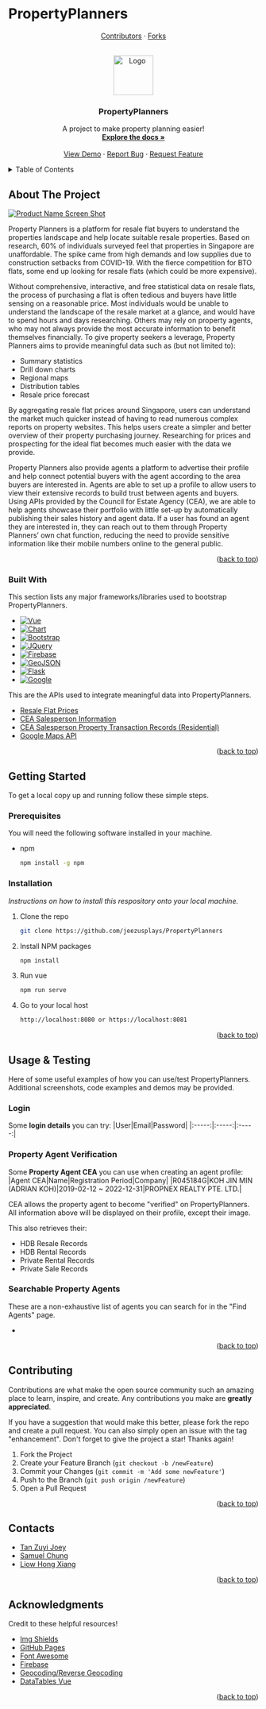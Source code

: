 # PropertyPlanners

<!-- Improved compatibility of back to top link: See: https://github.com/othneildrew/Best-README-Template/pull/73 -->
<a name="readme-top"></a>
<!--
*** Thanks for checking out the Best-README-Template. If you have a suggestion
*** that would make this better, please fork the repo and create a pull request
*** or simply open an issue with the tag "enhancement".
*** Don't forget to give the project a star!
*** Thanks again! Now go create something AMAZING! :D
-->



<!-- PROJECT SHIELDS -->
<!--
*** I'm using markdown "reference style" links for readability.
*** Reference links are enclosed in brackets [ ] instead of parentheses ( ).
*** See the bottom of this document for the declaration of the reference variables
*** for contributors-url, forks-url, etc. This is an optional, concise syntax you may use.
*** https://www.markdownguide.org/basic-syntax/#reference-style-links
-->
<div>
  <p align="center">  
    <a href="https://github.com/jeezusplays/PropertyPlanners/graphs/contributors">Contributors</a>
    ·
    <a href="https://github.com/jeezusplays/PropertyPlanners/network/members">Forks</a>
  </p>
</div>
<!-- [![Stargazers][stars-shield]][stars-url]
[![Issues][issues-shield]][issues-url] -->
<!-- [![MIT License][license-shield]][license-url] -->




<!-- PROJECT LOGO -->
<br />
<div align="center">
  <a href="https://github.com/othneildrew/Best-README-Template">
    <img src="public/favicon.ico" alt="Logo" width="80" height="80">
  </a>

  <h3 align="center">PropertyPlanners</h3>

  <p align="center">
    A project to make property planning easier!
    <br />
    <a href="https://github.com/jeezusplays/PropertyPlanners"><strong>Explore the docs »</strong></a>
    <br />
    <br />
    <a href="https://github.com/jeezusplays/PropertyPlanners">View Demo</a>
    ·
    <a href="https://github.com/jeezusplays/PropertyPlanners/issues">Report Bug</a>
    ·
    <a href="https://github.com/jeezusplays/PropertyPlanners/issues">Request Feature</a>
  </p>
</div>



<!-- TABLE OF CONTENTS -->
<details>
  <summary>Table of Contents</summary>
  <ol>
    <li>
      <a href="#about-the-project">About The Project</a>
      <ul>
        <li><a href="#built-with">Built With</a></li>
      </ul>
    </li>
    <li>
      <a href="#getting-started">Getting Started</a>
      <ul>
        <li><a href="#prerequisites">Prerequisites</a></li>
        <li><a href="#installation">Installation</a></li>
      </ul>
    </li>
    <li><a href="#usage">Usage</a></li>
    <!-- <li><a href="#roadmap">Roadmap</a></li> -->
    <li><a href="#contributing">Contributing</a></li>
    <!-- <li><a href="#license">License</a></li> -->
    <li><a href="#contact">Contact</a></li>
    <li><a href="#acknowledgments">Acknowledgments</a></li>
  </ol>
</details>



<!-- ABOUT THE PROJECT -->
## About The Project

[![Product Name Screen Shot][product-screenshot]](https://example.com)

Property Planners is a platform for resale flat buyers to understand the properties landscape and help locate suitable resale properties. Based on research, 60% of individuals surveyed feel that properties in Singapore are unaffordable. The spike came from high demands and low supplies due to construction setbacks from COVID-19. With the fierce competition for BTO flats, some end up looking for resale flats (which could be more expensive). 

Without comprehensive, interactive, and free statistical data on resale flats, the process of purchasing a flat is often tedious and buyers have little sensing on a reasonable price. Most individuals would be unable to understand the landscape of the resale market at a glance, and would have to spend hours and days researching. Others may rely on property agents, who may not always provide the most accurate information to benefit themselves financially. To give property seekers a leverage, Property Planners aims to provide meaningful data such as (but not limited to):

* Summary statistics
* Drill down charts 
* Regional maps
* Distribution tables
* Resale price forecast 

By aggregating resale flat prices around Singapore, users can understand the market much quicker instead of having to read numerous complex reports on property websites. This helps users create a simpler and better overview of their property purchasing journey. Researching for prices and prospecting for the ideal flat becomes much easier with the data we provide.

Property Planners also provide agents a platform to advertise their profile and help connect potential buyers with the agent according to the area buyers are interested in. Agents are able to set up a profile to allow users to view their extensive records to build trust between agents and buyers. Using APIs provided by the Council for Estate Agency (CEA), we are able to help agents showcase their portfolio with little set-up by automatically publishing their sales history and agent data. If a user has found an agent they are interested in, they can reach out to them through Property Planners’ own chat function, reducing the need to provide sensitive information like their mobile numbers online to the general public. 


<!-- Use the `BLANK_README.md` to get started. -->

<p align="right">(<a href="#readme-top">back to top</a>)</p>



### Built With

This section lists any major frameworks/libraries used to bootstrap PropertyPlanners.

<!-- * [![Next][Next.js]][Next-url]
* [![React][React.js]][React-url] -->
* [![Vue][Vue.js]][Vue-url]
* [![Chart][Chart.js]][Chart-url]
* [![Bootstrap][Bootstrap.com]][Bootstrap-url]
* [![JQuery][JQuery.com]][JQuery-url]
* [![Firebase][Firebase]][Firebase-url]
* [![GeoJSON][GeoJSON]][GeoJSON-url]
* [![Flask][Flask]][Flask-url]
* [![Google][Google]][Google-url]

<!-- * [![Angular][Angular.io]][Angular-url]
* [![Svelte][Svelte.dev]][Svelte-url]
* [![Laravel][Laravel.com]][Laravel-url] -->

This are the APIs used to integrate meaningful data into PropertyPlanners.
* [Resale Flat Prices](https://data.gov.sg/dataset/resale-flat-prices)
* [CEA Salesperson Information](https://data.gov.sg/dataset/cea-salesperson-info)
* [CEA Salesperson Property Transaction Records (Residential)](https://data.gov.sg/dataset/cea-salesperson-residential-transaction-record)
* [Google Maps API](https://developers.google.com/maps)

<p align="right">(<a href="#readme-top">back to top</a>)</p>



<!-- GETTING STARTED -->
## Getting Started

To get a local copy up and running follow these simple steps.

### Prerequisites

You will need the following software installed in your machine.
* npm
  ```sh
  npm install -g npm
  ```

### Installation

_Instructions on how to install this respository onto your local machine._

1. Clone the repo
   ```sh
   git clone https://github.com/jeezusplays/PropertyPlanners
   ```
<!-- 2. Create a Firebase Project and add service account key json to api folder
3. Change service account key json to "serviceAccountKey.json" -->
2. Install NPM packages
   ```sh
   npm install
   ```
3. Run vue
   ```sh
   npm run serve
   ```
4. Go to your local host
   ```sh
   http://localhost:8080 or https://localhost:8081
   ```

<!-- 6. Start a new terminal and run API server
   ```sh
   python api\api.py
   ``` -->

<p align="right">(<a href="#readme-top">back to top</a>)</p>



<!-- USAGE EXAMPLES -->
## Usage & Testing

Here of some useful examples of how you can use/test PropertyPlanners. Additional screenshots, code examples and demos may be provided. 

### Login 
Some <b>login details</b> you can try:
|User|Email|Password|
|:-----:|:-----:|:-----:|

### Property Agent Verification 
Some <b>Property Agent CEA</b> you can use when creating an agent profile:
|Agent CEA|Name|Registration Period|Company|
|R045184G|KOH JIN MIN (ADRIAN KOH)|2019-02-12 ~ 2022-12-31|PROPNEX REALTY PTE. LTD.|

CEA allows the property agent to become "verified" on PropertyPlanners. All information above will be displayed on their profile, except their image.

This also retrieves their:
* HDB Resale Records
* HDB Rental Records
* Private Rental Records
* Private Sale Records

### Searchable Property Agents
These are a non-exhaustive list of agents you can search for in the "Find Agents" page.

* 

<p align="right">(<a href="#readme-top">back to top</a>)</p>

<!-- CONTRIBUTING -->
## Contributing

Contributions are what make the open source community such an amazing place to learn, inspire, and create. Any contributions you make are **greatly appreciated**.

If you have a suggestion that would make this better, please fork the repo and create a pull request. You can also simply open an issue with the tag "enhancement".
Don't forget to give the project a star! Thanks again!

1. Fork the Project
2. Create your Feature Branch (`git checkout -b /newFeature`)
3. Commit your Changes (`git commit -m 'Add some newFeature'`)
4. Push to the Branch (`git push origin /newFeature`)
5. Open a Pull Request

<p align="right">(<a href="#readme-top">back to top</a>)</p>

<!-- CONTACT -->
## Contacts

* [Tan Zuyi Joey](https://linkedin.com/in/joey-tan-zuyi)<br>
* [Samuel Chung](https://www.linkedin.com/in/samuel-chung-339688154/)<br>
* [Liow Hong Xiang](https://www.linkedin.com/in/liowhongxiang/)<br>

<p align="right">(<a href="#readme-top">back to top</a>)</p>


<!-- ACKNOWLEDGMENTS -->
## Acknowledgments

Credit to these helpful resources!

<!-- * [Choose an Open Source License](https://choosealicense.com) -->
* [Img Shields](https://shields.io)
* [GitHub Pages](https://pages.github.com)
* [Font Awesome](https://fontawesome.com)
* [Firebase](https://firebase.google.com/)
* [Geocoding/Reverse Geocoding](https://developers.google.com/maps/documentation/geocoding)
* [DataTables Vue](https://datatables.net/blog/2022-06-22-vue)

<p align="right">(<a href="#readme-top">back to top</a>)</p>



<!-- MARKDOWN LINKS & IMAGES -->
<!-- https://www.markdownguide.org/basic-syntax/#reference-style-links -->
[contributors-shield]: https://img.shields.io/github/contributors/othneildrew/Best-README-Template.svg?style=for-the-badge
[contributors-url]: https://github.com/jeezusplays/PropertyPlanners/graphs/contributors
[forks-shield]: https://img.shields.io/github/forks/othneildrew/Best-README-Template.svg?style=for-the-badge
[forks-url]: https://github.com/jeezusplays/PropertyPlanners/network/members
[stars-shield]: https://img.shields.io/github/stars/othneildrew/Best-README-Template.svg?style=for-the-badge
[stars-url]: https://github.com/jeezusplays/PropertyPlanners/stargazers
[issues-shield]: https://img.shields.io/github/issues/othneildrew/Best-README-Template.svg?style=for-the-badge
[issues-url]: https://github.com/jeezusplays/PropertyPlanners/issues
[license-shield]: https://img.shields.io/github/license/othneildrew/Best-README-Template.svg?style=for-the-badge
[license-url]: https://github.com/jeezusplays/PropertyPlanners/blob/master/LICENSE.txt
[linkedin-shield]: https://img.shields.io/badge/-LinkedIn-black.svg?style=for-the-badge&logo=linkedin&colorB=555
[linkedin-url]: https://linkedin.com/in/joey-tan-zuyi
[product-screenshot]: src/assets/product.png
[Next.js]: https://img.shields.io/badge/next.js-000000?style=for-the-badge&logo=nextdotjs&logoColor=white
[Next-url]: https://nextjs.org/
[React.js]: https://img.shields.io/badge/React-20232A?style=for-the-badge&logo=react&logoColor=61DAFB
[React-url]: https://reactjs.org/
[Vue.js]: https://img.shields.io/badge/Vue.js-35495E?style=for-the-badge&logo=vuedotjs&logoColor=4FC08D
[Vue-url]: https://vuejs.org/
[Angular.io]: https://img.shields.io/badge/Angular-DD0031?style=for-the-badge&logo=angular&logoColor=white
[Angular-url]: https://angular.io/
[Svelte.dev]: https://img.shields.io/badge/Svelte-4A4A55?style=for-the-badge&logo=svelte&logoColor=FF3E00
[Svelte-url]: https://svelte.dev/
[Laravel.com]: https://img.shields.io/badge/Laravel-FF2D20?style=for-the-badge&logo=laravel&logoColor=white
[Laravel-url]: https://laravel.com
[Bootstrap.com]: https://img.shields.io/badge/Bootstrap-563D7C?style=for-the-badge&logo=bootstrap&logoColor=white
[Bootstrap-url]: https://getbootstrap.com
[JQuery.com]: https://img.shields.io/badge/jQuery-0769AD?style=for-the-badge&logo=jquery&logoColor=white
[JQuery-url]: https://jquery.com
[Chart.js]: https://img.shields.io/badge/Chart.js-ffffff?style=for-the-badge&logo=Chart.js&logoColor=dark
[Chart-url]: https://www.chartjs.org/
[Firebase]: https://img.shields.io/badge/Firebase-039be5?style=for-the-badge&logo=Firebase&logoColor=dark
[Firebase-url]: https://firebase.google.com/
[Flask]: https://img.shields.io/twitter/url?color=white&label=Flask&logo=Flask&style=for-the-badge&url=https%3A%2F%2Fflask.palletsprojects.com%2Fen%2F2.2.x%2F
[Flask-url]:https://flask.palletsprojects.com/en/2.2.x/
[GeoJSON]:https://img.shields.io/twitter/url?color=white&label=GeoJSON&logo=json&logoColor=blue&style=for-the-badge&url=https%3A%2F%2Fgeojson.org%2F
[GeoJSON-url]:https://geojson.org/
[Google]:https://img.shields.io/twitter/url?label=Google%20Compute%20Engine&logo=google%20cloud&logoColor=red&style=for-the-badge&url=https%3A%2F%2Fcloud.google.com%2Fcompute
[Google-url]:https://cloud.google.com/compute
